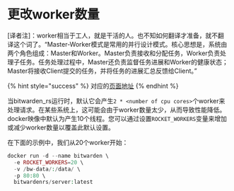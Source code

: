 # 更改worker数量

\[译者注\]：worker相当于工人，就是干活的人。也不知如何翻译才准备，就不翻译这个词了。“Master-Worker模式是常用的并行设计模式。核心思想是，系统由两个角色组成：Master和Worker。Master负责接收和分配任务，Worker负责处理子任务。任务处理过程中，Master还负责监督任务进展和Worker的健康状态；Master将接收Client提交的任务，并将任务的进展汇总反馈给Client。”

{% hint style="success" %}
对应的[页面地址](https://github.com/dani-garcia/bitwarden_rs/wiki/Changing-the-number-of-workers)
{% endhint %}

当bitwarden\_rs运行时，默认它会产生`2 * <number of cpu cores>`个worker来处理请求。在某些系统上，这可能会由于worker数量太少，从而导致性能降低。docker映像中默认为产生10个线程。您可以通过设置`ROCKET_WORKERS`变量来增加或减少worker数量以覆盖此默认设置。

在下面的示例中，我们从20个worker开始：

```php
docker run -d --name bitwarden \
  -e ROCKET_WORKERS=20 \
  -v /bw-data/:/data/ \
  -p 80:80 \
  bitwardenrs/server:latest
```

